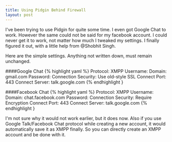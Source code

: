 ```yaml
---
title: Using Pidgin Behind Firewall
layout: post
---
```

I've been trying to use Pidgin for quite some time. I even got Google Chat to work. However the same could not be said for my facebook account. I could never get it to work, not matter how much I tweaked my settings. I finally figured it out, with a little help from @Shobhit Singh.

Here are the simple settings. Anything not written down, must remain unchanged.

####Google Chat
{% highlight yaml %}
Protocol: XMPP
Username: <your username>
Domain: gmail.com
Password: <your password>
Connection Security: Use old-style SSL
Connect Port: 443
Connect Server: talk.google.com
{% endhighlight }

####Facebook Chat
{% highlight yaml %}
Protocol: XMPP
Username: <your username>
Domain: chat.facebook.com
Password: <your password>
Connection Security: Require Encryption
Connect Port: 443
Connect Server: talk.google.com
{% endhighlight }

I'm not sure why it would not work earlier, but it does now. Also if you use Google Talk/Facebook Chat protocol while creating a new account, it would automatically save it as XMPP finally. So you can directly create an XMPP account and be done with it.
